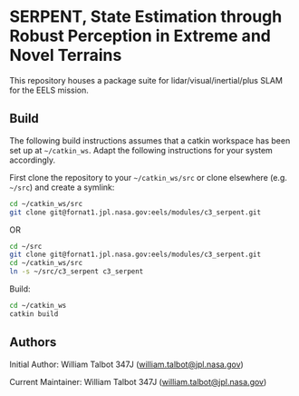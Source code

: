 # SERPENT, State Estimation through Robust Perception in Extreme and Novel Terrains

This repository houses a package suite for lidar/visual/inertial/plus SLAM for the EELS mission.

## Build

The following build instructions assumes that a catkin workspace has been set up at `~/catkin_ws`. Adapt the following instructions for your system accordingly.

First clone the repository to your `~/catkin_ws/src` or clone elsewhere (e.g. `~/src`) and create a symlink:
```bash
cd ~/catkin_ws/src
git clone git@fornat1.jpl.nasa.gov:eels/modules/c3_serpent.git
```
OR
```bash
cd ~/src
git clone git@fornat1.jpl.nasa.gov:eels/modules/c3_serpent.git
cd ~/catkin_ws/src
ln -s ~/src/c3_serpent c3_serpent
```

Build:
```bash
cd ~/catkin_ws
catkin build
```

## Authors

Initial Author: William Talbot 347J (william.talbot@jpl.nasa.gov)

Current Maintainer: William Talbot 347J (william.talbot@jpl.nasa.gov)
